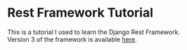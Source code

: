 # Rest Framework Tutorial

This is a tutorial I used to learn the Django Rest Framework.  
Version 3 of the framework is available [here](http://www.django-rest-framework.org/).